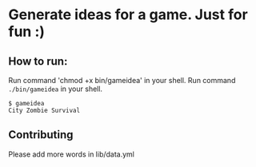 # Generate ideas for a game. Just for fun :)

## How to run:
Run command 'chmod +x bin/gameidea' in your shell.
Run command `./bin/gameidea` in your shell.

```shell
$ gameidea
City Zombie Survival
```

## Contributing
Please add more words in lib/data.yml
